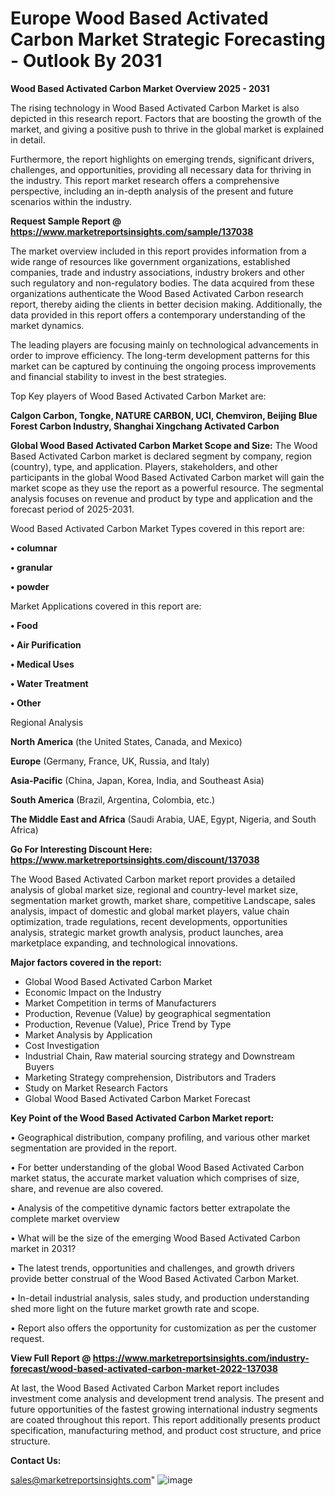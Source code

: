 # Europe Wood Based Activated Carbon Market Strategic Forecasting - Outlook By 2031

<Strong> Wood Based Activated Carbon Market Overview 2025 - 2031</strong>

The rising technology in Wood Based Activated Carbon Market is also depicted in this research report. Factors that are boosting the growth of the market, and giving a positive push to thrive in the global market is explained in detail.

Furthermore, the report highlights on emerging trends, significant drivers, challenges, and opportunities, providing all necessary data for thriving in the industry. This report market research offers a comprehensive perspective, including an in-depth analysis of the present and future scenarios within the industry.

<strong>Request Sample Report @ <a href=https://www.marketreportsinsights.com/sample/137038>https://www.marketreportsinsights.com/sample/137038</a></strong>

The market overview included in this report provides information from a wide range of resources like government organizations, established companies, trade and industry associations, industry brokers and other such regulatory and non-regulatory bodies. The data acquired from these organizations authenticate the Wood Based Activated Carbon research report, thereby aiding the clients in better decision making. Additionally, the data provided in this report offers a contemporary understanding of the market dynamics.

The leading players are focusing mainly on technological advancements in order to improve efficiency. The long-term development patterns for this market can be captured by continuing the ongoing process improvements and financial stability to invest in the best strategies.

Top Key players of Wood Based Activated Carbon Market are:

<strong>Calgon Carbon, Tongke, NATURE CARBON, UCI, Chemviron, Beijing Blue Forest Carbon Industry, Shanghai Xingchang Activated Carbon</strong>

<strong><b>Global Wood Based Activated Carbon Market Scope and Size:</b></strong>
The Wood Based Activated Carbon market is declared segment by company, region (country), type, and application. Players, stakeholders, and other participants in the global Wood Based Activated Carbon market will gain the market scope as they use the report as a powerful resource. The segmental analysis focuses on revenue and product by type and application and the forecast period of 2025-2031.

Wood Based Activated Carbon Market Types covered in this report are:

<strong>• columnar

• granular

• powder</strong>

Market Applications covered in this report are:

<strong>• Food

• Air Purification

• Medical Uses

• Water Treatment

• Other</strong> 

Regional Analysis

<strong>North America</strong> (the United States, Canada, and Mexico)

<strong>Europe</strong> (Germany, France, UK, Russia, and Italy)

<strong>Asia-Pacific</strong> (China, Japan, Korea, India, and Southeast Asia)

<strong>South America</strong> (Brazil, Argentina, Colombia, etc.)

<strong>The Middle East and Africa</strong> (Saudi Arabia, UAE, Egypt, Nigeria, and South Africa)

<strong>Go For Interesting Discount Here: <a href=https://www.marketreportsinsights.com/discount/137038>https://www.marketreportsinsights.com/discount/137038</a></strong>

The Wood Based Activated Carbon market report provides a detailed analysis of global market size, regional and country-level market size, segmentation market growth, market share, competitive Landscape, sales analysis, impact of domestic and global market players, value chain optimization, trade regulations, recent developments, opportunities analysis, strategic market growth analysis, product launches, area marketplace expanding, and technological innovations.

<strong><b>Major factors covered in the report:</b></strong>
<ul>
  <li>Global Wood Based Activated Carbon Market </li>
  <li>Economic Impact on the Industry</li>
  <li>Market Competition in terms of Manufacturers</li>
  <li>Production, Revenue (Value) by geographical segmentation</li>
  <li>Production, Revenue (Value), Price Trend by Type</li>
  <li>Market Analysis by Application</li>
  <li>Cost Investigation</li>
  <li>Industrial Chain, Raw material sourcing strategy and Downstream Buyers</li>
  <li>Marketing Strategy comprehension, Distributors and Traders</li>
  <li>Study on Market Research Factors</li>
  <li>Global Wood Based Activated Carbon Market Forecast</li>
</ul>

<strong><b>Key Point of the Wood Based Activated Carbon Market report:</b></strong>

• Geographical distribution, company profiling, and various other market segmentation are provided in the report.

• For better understanding of the global Wood Based Activated Carbon market status, the accurate market valuation which comprises of size, share, and revenue are also covered.

• Analysis of the competitive dynamic factors better extrapolate the complete market overview

• What will be the size of the emerging Wood Based Activated Carbon market in 2031?

• The latest trends, opportunities and challenges, and growth drivers provide better construal of the Wood Based Activated Carbon Market.

• In-detail industrial analysis, sales study, and production understanding shed more light on the future market growth rate and scope.

• Report also offers the opportunity for customization as per the customer request.

<strong><b>View Full Report @ <a href=https://www.marketreportsinsights.com/industry-forecast/wood-based-activated-carbon-market-2022-137038>https://www.marketreportsinsights.com/industry-forecast/wood-based-activated-carbon-market-2022-137038</a></b></strong>


At last, the Wood Based Activated Carbon Market report includes investment come analysis and development trend analysis. The present and future opportunities of the fastest growing international industry segments are coated throughout this report. This report additionally presents product specification, manufacturing method, and product cost structure, and price structure.

<strong>Contact Us:</strong>

sales@marketreportsinsights.com"
![image](https://github.com/user-attachments/assets/ec92f778-e21f-46b1-be9a-3f9dc1418f3b)
